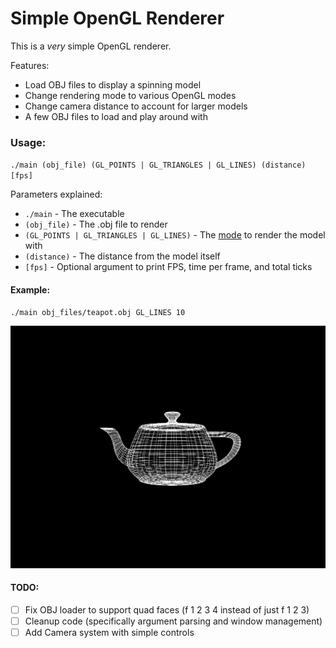 # Simple OpenGL Renderer

This is a *very* simple OpenGL renderer. 

Features:
- Load OBJ files to display a spinning model
- Change rendering mode to various OpenGL modes
- Change camera distance to account for larger models
- A few OBJ files to load and play around with

### Usage:

`./main (obj_file) (GL_POINTS | GL_TRIANGLES | GL_LINES) (distance) [fps]`

Parameters explained:
- `./main` - The executable
- `(obj_file)` - The .obj file to render
- `(GL_POINTS | GL_TRIANGLES | GL_LINES)` - The [mode](https://en.wikibooks.org/wiki/OpenGL_Programming/GLStart/Tut3) to render the model with
- `(distance)` - The distance from the model itself
- `[fps]` - Optional argument to print FPS, time per frame, and total ticks

#### Example:
`./main obj_files/teapot.obj GL_LINES 10`

![Image of teapot](teapot.png)

#### TODO:
- [ ] Fix OBJ loader to support quad faces  (f 1 2 3 4 instead of just f 1 2 3)
- [ ] Cleanup code (specifically argument parsing and window management)
- [ ] Add Camera system with simple controls
